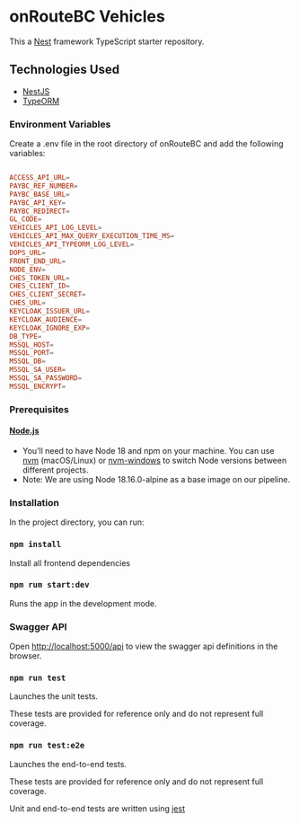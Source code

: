 #  onRouteBC Vehicles

This a [Nest](https://github.com/nestjs/nest) framework TypeScript starter repository.

## Technologies Used
- [NestJS](https://nestjs.com/)
- [TypeORM](https://typeorm.io/)

### Environment Variables

Create a .env file in the root directory of onRouteBC and add the following variables:

```conf

ACCESS_API_URL=
PAYBC_REF_NUMBER=
PAYBC_BASE_URL=
PAYBC_API_KEY=
PAYBC_REDIRECT=
GL_CODE=
VEHICLES_API_LOG_LEVEL=
VEHICLES_API_MAX_QUERY_EXECUTION_TIME_MS=
VEHICLES_API_TYPEORM_LOG_LEVEL=
DOPS_URL=
FRONT_END_URL=
NODE_ENV=
CHES_TOKEN_URL=
CHES_CLIENT_ID=
CHES_CLIENT_SECRET=
CHES_URL=
KEYCLOAK_ISSUER_URL=
KEYCLOAK_AUDIENCE=
KEYCLOAK_IGNORE_EXP=
DB_TYPE=
MSSQL_HOST=
MSSQL_PORT=
MSSQL_DB=
MSSQL_SA_USER=
MSSQL_SA_PASSWORD=
MSSQL_ENCRYPT=

```


### Prerequisites

#### [Node.js](https://nodejs.org/en/)

- You’ll need to have Node 18 and npm on your machine. You can use [nvm](https://github.com/nvm-sh/nvm#installation) (macOS/Linux) or [nvm-windows](https://github.com/coreybutler/nvm-windows#node-version-manager-nvm-for-windows) to switch Node versions between different projects.
- Note: We are using Node 18.16.0-alpine as a base image on our pipeline.

### Installation

In the project directory, you can run:

### `npm install`

Install all frontend dependencies

### `npm rum start:dev`

Runs the app in the development mode.

### Swagger API
Open [http://localhost:5000/api](http://localhost:5000/api) to view the swagger api definitions in the browser.

### `npm run test`

Launches the unit tests.

These tests are provided for reference only and do not represent full coverage.

### `npm run test:e2e`

Launches the end-to-end tests.

These tests are provided for reference only and do not represent full coverage.

Unit and end-to-end tests are written using [jest](https://jestjs.io/)

